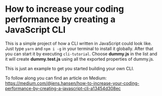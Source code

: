 # How to increase your coding performance by creating a JavaScript CLI

This is a simple project of how a CLI written in JavaScript could look like. Just type `yarn` and `npm i -g` in your terminal to install it globally. After that you can start it by executing `cli-tutorial`. Choose **dummy.js** in the list and it will create **dummy.test.js** using all the exported properties of dummy.js.

This is just an example to get you started building your own CLI.

To follow along you can find an article on Medium:
https://medium.com/@jens.hansen/how-to-increase-your-coding-performance-by-creating-a-javascript-cli-a13454d308ec

